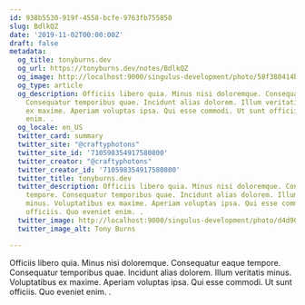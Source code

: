 ```yaml
---
id: 938b5530-919f-4558-bcfe-9763fb755850
slug: BdlkQZ
date: '2019-11-02T00:00:00Z'
draft: false
metadata:
  og_title: tonyburns.dev
  og_url: https://tonyburns.dev/notes/BdlkQZ
  og_image: http://localhost:9000/singulus-development/photo/58f380414bbd67653d0fe2bf14b4ece0.jpeg
  og_type: article
  og_description: Officiis libero quia. Minus nisi doloremque. Consequatur eaque tempore.
    Consequatur temporibus quae. Incidunt alias dolorem. Illum veritatis minus. Voluptatibus
    ex maxime. Aperiam voluptas ipsa. Qui esse commodi. Ut sunt officiis. Quo eveniet
    enim. .
  og_locale: en_US
  twitter_card: summary
  twitter_site: "@craftyphotons"
  twitter_site_id: '710598354917580800'
  twitter_creator: "@craftyphotons"
  twitter_creator_id: '710598354917580800'
  twitter_title: tonyburns.dev
  twitter_description: Officiis libero quia. Minus nisi doloremque. Consequatur eaque
    tempore. Consequatur temporibus quae. Incidunt alias dolorem. Illum veritatis
    minus. Voluptatibus ex maxime. Aperiam voluptas ipsa. Qui esse commodi. Ut sunt
    officiis. Quo eveniet enim. .
  twitter_image: http://localhost:9000/singulus-development/photo/d4d90e1ca63a3a7341caeb48014d2739.jpeg
  twitter_image_alt: Tony Burns

---
```


Officiis libero quia. Minus nisi doloremque. Consequatur eaque tempore. Consequatur temporibus quae. Incidunt alias dolorem. Illum veritatis minus. Voluptatibus ex maxime. Aperiam voluptas ipsa. Qui esse commodi. Ut sunt officiis. Quo eveniet enim. .
